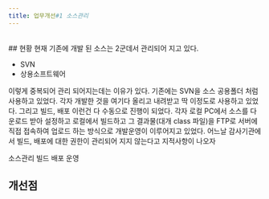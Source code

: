 ```yaml
---
title: 업무개선#1 소스관리
---
```


<br>
## 현황
현재 기존에 개발 된 소스는 2군데서 관리되어 지고 있다.

* SVN
* 상용소프트웨어

이렇게 중복되어 관리 되어지는데는 이유가 있다.
기존에는 SVN을 소스 공용폴더 처럼 사용하고 있었다.
각자 개발한 것을 여기다 올리고 내려받고 딱 이정도로 사용하고 있었다. 
그리고 빌드, 배포 이런건 다 수동으로 진행이 되었다. 
각자 로컬 PC에서 소스를 다운로드 받아 설정하고 로컬에서 빌드하고 그 결과물(대개 class 파일)을 FTP로 서버에 직접 접속하여 업로드 하는 방식으로 개발운영이 이루어지고 있었다.
어느날 감사기관에서 빌드, 배포에 대한 권한이 관리되어 지지 않는다고 지적사항이 나오자 


소스관리
빌드
배포
운영

## 개선점
